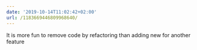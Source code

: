 ```yaml
---
date: '2019-10-14T11:02:42+02:00'
url: /1183669446809968640/
---
```

It is more fun to remove code by refactoring than adding new for another feature
